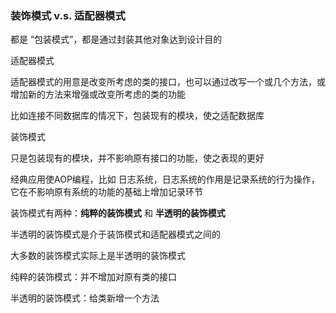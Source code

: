 ### 装饰模式 v.s. 适配器模式

都是 “包装模式”，都是通过封装其他对象达到设计目的



适配器模式

适配器模式的用意是改变所考虑的类的接口，也可以通过改写一个或几个方法，或增加新的方法来增强或改变所考虑的类的功能

比如连接不同数据库的情况下，包装现有的模块，使之适配数据库



 装饰模式

只是包装现有的模块，并不影响原有接口的功能，使之表现的更好

经典应用使AOP编程，比如 日志系统，日志系统的作用是记录系统的行为操作，它在不影响原有系统的功能的基础上增加记录环节



装饰模式有两种：**纯粹的装饰模式** 和 **半透明的装饰模式**



半透明的装饰模式是介于装饰模式和适配器模式之间的

大多数的装饰模式实际上是半透明的装饰模式



纯粹的装饰模式：并不增加对原有类的接口

半透明的装饰模式：给类新增一个方法













































